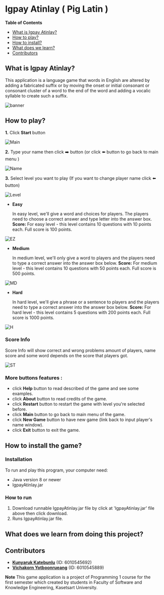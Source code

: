 # Igpay Atinlay ( Pig Latin )

**Table of Contents**
- [What is Igpay Atinlay?](#what-is-igpay-atinlay)
- [How to play?](#how-to-play)
- [How to install?](#how-to-install-the-game)
- [What does we learn?](#what-does-we-learn-from-doing-this-project)
- [Contributors](#contributors)

## What is Igpay Atinlay?
This application is a language game that words in English are altered by adding a fabricated suffix or by moving the onset or initial consonant or consonant cluster of a word to the end of the word and adding a vocalic syllable to create such a suffix.
    
![banner](gameScreenShotandFont/Banner.png)

## How to play?
**1.** Click **Start** button

![Main](gameScreenShotandFont/Frame1.png)

**2.** Type your name then click :arrow_right: button (or click :arrow_left: button to go back to main menu )

![Name](gameScreenShotandFont/Frame4.png)

**3.** Select level you want to play (If you want to change player name click :arrow_left: button)

![Level](gameScreenShotandFont/Frame5.png)

- **Easy**

    In easy level, we'll give a word and choices for players. The players need to choose a correct answer and type letter into the answer box.
    **Score:**
    For easy level -  this level contains 10 questions with 10 points each. Full score is 100 points.
        
![EZ](gameScreenShotandFont/Frame6.png)
        
- **Medium**

    In medium level, we'll only give a word to players and the players need to type a correct answer into the answer box below.
    **Score:**
    For medium level - this level contains 10 questions with 50 points each. Full score is 500 points.
    
![MD](gameScreenShotandFont/Frame8.png)
    
- **Hard**

    In hard level, we'll give a phrase or a sentence to players and the players need to type a correct answer into the answer box below.
    **Score:**
    For hard level - this level contains 5 questions with 200 points each. Full score is 1000 points.
        
![H](gameScreenShotandFont/Frame7.png)
        
    
### Score Info 
Score Info will show correct and wrong problems amount of players, name score and some word depends on the score that players got.
    
![ST](gameScreenShotandFont/Frame9.png)
    
### More buttons features :
- click **Help** button to read described of the game and see some examples.
- click **About** button to read credits of the game.
- click **Restart** button to restart the game with level you're selected before.
- click **Main** button to go back to main menu of the game.
- click **New Game** button to have new game (link back to input player's name window).
- click **Exit** button to exit the game.

## How to install the game?
### Installation
To run and play this program, your computer need:
 - Java version 8 or newer
 - IgpayAtinlay.jar
 
 ### How to run
 1. Download runnable IgpayAtinlay.jar file by click at 'IgpayAtinlay.jar' file above then click download.
 2. Runs IgpayAtinlay.jar file.

## What does we learn from doing this project?


## Contributors
   - [**Kunyaruk Katebunlu**](https://github.com/NokKbl) (ID: 6010545692)
   - [**Vichakorn Yotboonrueang**](https://github.com/Newaz2542) (ID: 6010545889)
   
**Note**
    This game application is a project of Programming 1 course for the first semester which created by students in Faculty of Software and Knowledge Engineering, Kasetsart University.
